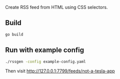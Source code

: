 Create RSS feed from HTML using CSS selectors.

## Build

```sh
go build
```

## Run with example config

```sh
./rssgen -config example-config.yaml
```

Then visit http://127.0.0.1:7799/feeds/not-a-tesla-app
